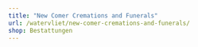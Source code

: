 ```yaml
---
title: "New Comer Cremations and Funerals"
url: /watervliet/new-comer-cremations-and-funerals/
shop: Bestattungen
---
```

